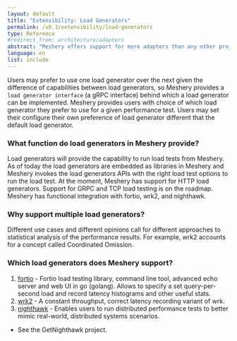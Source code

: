 ```yaml
---
layout: default
title: "Extensibility: Load Generators"
permalink: /v0.3/extensibility/load-generators
type: Reference
#redirect_from: architecture/adapters
abstract: "Meshery offers support for more adapters than any other project or product in the world. Meshery uses adapters for managing the various service meshes."
language: en
list: include
---
```


Users may prefer to use one load generator over the next given the difference of capabilities between load generators, so Meshery provides a `load generator interface` (a gRPC interface) behind which a load generator can be implemented. Meshery provides users with choice of which load generator they prefer to use for a given performance test. Users may set their configure their own preference of load generator different that the default load generator.

### What function do load generators in Meshery provide? 

Load generators will provide the capability to run load tests from Meshery. As of today the load generators are embedded as libraries in Meshery and Meshery invokes the load generators APIs with the right load test options to run the load test. At the moment, Meshery has support for HTTP load generators. Support for GRPC and TCP load testing is on the roadmap. Meshery has functional integration with fortio, wrk2, and nighthawk.

### Why support multiple load generators?

Different use cases and different opinions call for different approaches to statistical analysis of the performance results. For example, wrk2 accounts for a concept called Coordinated Omission.

### Which load generators does Meshery support?

1. [fortio](https://github.com/fortio/fortio) - Fortio load testing library, command line tool, advanced echo server and web UI in go (golang). Allows to specify a set query-per-second load and record latency histograms and other useful stats.
1. [wrk2](https://github.com/giltene/wrk2) - A constant throughput, correct latency recording variant of wrk.
1. [nighthawk](https://github.com/envoyproxy/nighthawk) - Enables users to run distributed performance tests to better mimic real-world, distributed systems scenarios.
  - See the GetNighthawk project.